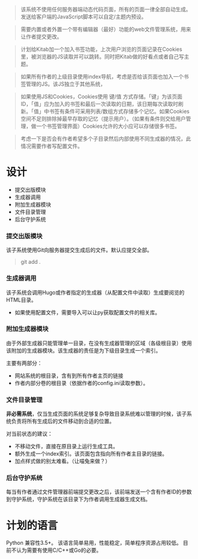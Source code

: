 > 该系统不使用任何服务器端动态代码页面，所有的页面一律全部自动生成。发送给客户端的JavaScript脚本可以自定/主题内预设。

> 需要内置或者外置一个带有编辑器（最好）功能的web文件管理系统，用来让作者提交更改。

> 计划给Kitab加一个加入书签功能，上次用户浏览的页面记录在Cookies里，被浏览器的JS读取并可以跳转。同时把Kitab做的好看点或者自己写主题。

> 如果所有作者的上级目录使用index导航，考虑是否给该页面也加入一个书签管理的JS。该JS独立于其他系统，

> 如果使用JS和Cookies，Cookies使用 键/值 方式存储。「键」为该页面ID，「值」应为加入的书签和最后一次读取的日期，该日期每次读取时刷新。「值」中书签有条件可采用列表/数组方式存储多个记忆。如果Cookies空间不足则排除掉最早存取的记忆（提示用户）。（如果有条件则交给用户管理，做一个书签管理界面）Cookies允许的大小应可以存储很多书签。

> 考虑一下是否会有作者希望多个子目录然后内部使用不同生成器的情况，此情况需要作者写配置文件。

# 设计
- 提交出版模块
- 生成器调用
- 附加生成器模块
- 文件目录管理
- 后台守护系统

### 提交出版模块
该子系统使用Git向服务器提交生成后的文件。默认应提交全部。

> git add .


### 生成器调用
该子系统会调用Hugo或作者指定的生成器（从配置文件中读取）生成要阅览的HTML目录。
- 如果使用配置文件，需要导入可以让py获取配置文件的相关库。

### 附加生成器模块
由于外部生成器只能管理单一目录，在没有生成器管理的区域（各级根目录）使用该附加的生成器模块。该生成器的责任是为下级目录生成一个索引。

主要有两部分：

- 网站系统的根目录，含有到所有作者主页的链接
- 作者内部分卷的根目录（依据作者的config.ini读取参数）。

### 文件目录管理
**非必需系统**，仅当生成页面的系统足够复杂导致目录系统难以管理的时候，该子系统负责将所有生成后的文件移动到合适的位置。

对当前状态的建议：
- 不移动文件，直接在原目录上运行生成工具。
- 额外生成一个index索引。该页面包含指向所有作者主目录的链接。
- 加点样式做的别太难看。（让喵兔来做？）


### 后台守护系统
每当有作者通过文件管理器前端提交更改之后，该前端发送一个含有作者ID的参数到守护系统，守护系统在该目录下为作者调用生成器生成文档。


# 计划的语言
Python 兼容性3.5+。
该语言简单易用，性能稳定，简单程序资源占用较低。
目前不认为需要有使用C/C++或Go的必要。